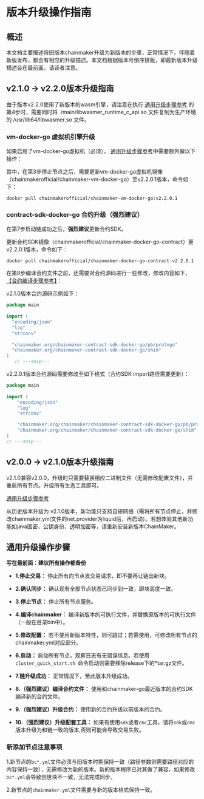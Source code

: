 # 版本升级操作指南

## 概述

本文档主要描述将旧版本chainmaker升级为新版本的步骤，正常情况下，伴随着新版发布，都会有相应的升级描述。本文档根据版本号倒序排版，即最新版本升级描述会在最前面，请读者注意。



## v2.1.0 -> v2.2.0版本升级指南

由于版本v2.2.0使用了新版本的wasm引擎，请注意在执行 [通用升级步骤参考](#upgradeStep) 的第4步时，需要同时将 ./main/libwasmer_runtime_c_api.so 文件复制为生产环境的 /usr/lib64/libwasmer.so 文件。

### vm-docker-go 虚拟机引擎升级

如果启用了vm-docker-go虚拟机（必须）， [通用升级步骤参考](#upgradeStep)中需要额外做以下操作：

其中，在第3步停止节点之后，需要更新vm-docker-go虚拟机镜像（chainmakerofficial/chainmaker-vm-docker-go）至v2.2.0.1版本，命令如下：

```shell
docker pull chainmakerofficial/chainmaker-vm-docker-go:v2.2.0.1
```
### contract-sdk-docker-go 合约升级（强烈建议）
在第7步启动链成功之后，**强烈建议**更新合约SDK。

更新合约SDK镜像（chainmakerofficial/chainmaker-docker-go-contract）至v2.2.0.1版本，命令如下：

```shell
docker pull chainmakerofficial/chainmaker-docker-go-contract:v2.2.0.1
```

在第8步编译合约文件之前，还需要对合约源码进行一些修改，修改内容如下，[【合约编译步骤参考】](../operation/智能合约.md)：

v2.1.0版本合约源码示例如下：

```go
package main
   
import (
  "encoding/json"
  "log"
  "strconv"
   
  "chainmaker.org/chainmaker-contract-sdk-docker-go/pb/protogo"
  "chainmaker.org/chainmaker-contract-sdk-docker-go/shim"
)
   // ---snip---
```

v2.2.0.1版本合约源码需要修改至如下格式（合约SDK import路径需要更新）：

```go
package main
   
import (
	"encoding/json"
	"log"
	"strconv"

	"chainmaker.org/chainmaker/chainmaker-contract-sdk-docker-go/pb/protogo"
	"chainmaker.org/chainmaker/chainmaker-contract-sdk-docker-go/shim"
)
// ---snip---
```



## v2.0.0 -> v2.1.0版本升级指南

v2.1.0兼容v2.0.0，升级时只需要替换相应二进制文件（无需修改配置文件），并重启所有节点。升级所有生态工具即可。

[通用升级步骤参考](#upgradeStep)

从历史版本升级为 v2.1.0版本，新功能只支持自研网络（需将所有节点停止，并修改chainmaker.yml文件的net.provider为liquid后，再启动）。若想体验其他新功能如java国密、公钥身份、透明加密等，请重新安装新版本ChainMaker。

<span id="upgradeStep"></span>

## 通用升级操作步骤

**写在最前面：建议所有操作都备份**

- **1.停止交易：** 停止所有向节点发交易请求，即不要再让链出新块。

- **2.确认同步：** 确认现有全部节点状态已同步到一致，即块高度一致。

- **3.停止节点：** 停止所有节点服务。

- **4.编译chainmaker：** 编译新版本的可执行文件，并替换原版本的可执行文件（一般在目录bin中）。

- **5.修改配置：** 若不使用新版本特性，则可跳过；若需使用，可修改所有节点的chainmaker.yml对应部分。

- **6.启动：** 启动所有节点，观察日志有无错误信息。若使用`cluster_quick_start.sh `命令启动则需要移除release下的*tar.gz文件。

- **7.链升级成功：** 正常情况下，至此版本升级成功。

- **8.（强烈建议）编译合约文件：** 使用和chainmaker-go最近版本的合约SDK编译新的合约文件。

- **9.（强烈建议）升级合约：** 使用新的合约升级以前版本的合约。

- **10.（强烈建议）升级配套工具：** 如果有使用`sdk`或者`cmc`工具，请将`sdk`或`cmc`版本升级为和链一致的版本,否则可能会导致交易失败。

### 新添加节点注意事项

1.新节点的`bc*.yml`文件必须与旧版本时期保持一致（路径参数则需要路径对应的内容保持一致），无需修改为新的版本。新的版本程序已对其做了兼容，如果修改`bc*.yml`会导致创世块不一致，无法完成同步。

2.新节点的`chainmaker.yml`文件需要与新的版本格式保持一致。



<br><br>